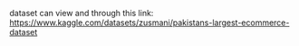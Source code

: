 dataset can view and through this link: https://www.kaggle.com/datasets/zusmani/pakistans-largest-ecommerce-dataset
